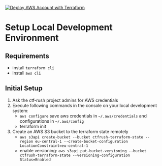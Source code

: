 [![Deploy AWS Account with Terraform](https://github.com/Hg347/ctf-rush/actions/workflows/terraform-deploy.yml/badge.svg)](https://github.com/Hg347/ctf-rush/actions/workflows/terraform-deploy.yml)


# Setup Local Development Environment

## Requirements
- install `terraform cli`
- install `aws cli` 

## Initial Setup

1. Ask the ctf-rush project admins for AWS credentials
1. Execute following commands in the console on your local development system:
   - `aws configure` save aws credentials in `~/.aws/credentials` and configurations in `~/.aws/config`
   - terraform init
1. Create an AWS S3 bucket to the terraform state remotely
   - `aws s3api create-bucket --bucket ctfrush-terraform-state --region eu-central-1 --create-bucket-configuration LocationConstraint=eu-central-1`
   - enable versioning: `aws s3api put-bucket-versioning --bucket ctfrush-terraform-state --versioning-configuration Status=Enabled`
